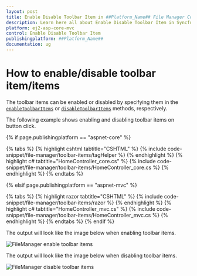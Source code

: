 ```yaml
---
layout: post
title: Enable Disable Toolbar Item in ##Platform_Name## File Manager Control | Syncfusion
description: Learn here all about Enable Disable Toolbar Item in Syncfusion ##Platform_Name## File Manager control of Syncfusion Essential JS 2 and more.
platform: ej2-asp-core-mvc
control: Enable Disable Toolbar Item
publishingplatform: ##Platform_Name##
documentation: ug
---
```


# How to enable/disable toolbar item/items

The toolbar items can be enabled or disabled by specifying them in the [`enableToolbarItems`](https://ej2.syncfusion.com/javascript/documentation/api/file-manager/#enabletoolbaritems) or [`disableToolbarItems`](https://ej2.syncfusion.com/javascript/documentation/api/file-manager/#disabletoolbaritems) methods, respectively.

The following example shows enabling and disabling toolbar items on button click.

{% if page.publishingplatform == "aspnet-core" %}

{% tabs %}
{% highlight cshtml tabtitle="CSHTML" %}
{% include code-snippet/file-manager/toolbar-items/tagHelper %}
{% endhighlight %}
{% highlight c# tabtitle="HomeController_core.cs" %}
{% include code-snippet/file-manager/toolbar-items/HomeController_core.cs %}
{% endhighlight %}
{% endtabs %}

{% elsif page.publishingplatform == "aspnet-mvc" %}

{% tabs %}
{% highlight razor tabtitle="CSHTML" %}
{% include code-snippet/file-manager/toolbar-items/razor %}
{% endhighlight %}
{% highlight c# tabtitle="HomeController_mvc.cs" %}
{% include code-snippet/file-manager/toolbar-items/HomeController_mvc.cs %}
{% endhighlight %}
{% endtabs %}
{% endif %}



The output will look like the image below when enabling toolbar items.

![FileManager enable toolbar items ](../images/enable_toolbar_items.PNG)

The output will look like the image below when disabling toolbar items.

![FileManager disable toolbar items ](../images/disable_toolbar_items.PNG)